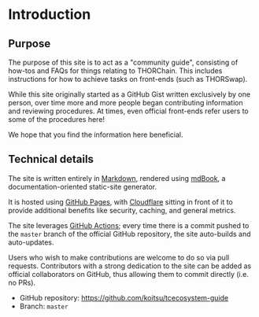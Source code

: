 # Introduction

## Purpose

The purpose of this site is to act as a "community guide", consisting of
how-tos and FAQs for things relating to THORChain.  This includes instructions
for how to achieve tasks on front-ends (such as THORSwap).

While this site originally started as a GitHub Gist written exclusively by one
person, over time more and more people began contributing information and
reviewing procedures.  At times, even official front-ends refer users to some
of the procedures here!

We hope that you find the information here beneficial.

## Technical details

The site is written entirely in [Markdown], rendered using [mdBook], a
documentation-oriented static-site generator.

It is hosted using [GitHub Pages], with [Cloudflare] sitting in front of it to
provide additional benefits like security, caching, and general metrics.

The site leverages [GitHub Actions]; every time there is a commit pushed to the
`master` branch of the official GitHub repository, the site auto-builds and
auto-updates.

Users who wish to make contributions are welcome to do so via pull requests.
Contributors with a strong dedication to the site can be added as official
collaborators on GitHub, thus allowing them to commit directly (i.e. no PRs).

- GitHub repository: <https://github.com/koitsu/tcecosystem-guide>
- Branch: `master`

[Cloudflare]: https://www.cloudflare.com/
[GitHub Actions]: https://docs.github.com/en/actions
[GitHub Pages]: https://pages.github.com/
[Markdown]: https://rust-lang.github.io/mdBook/format/markdown.html
[mdBook]: https://rust-lang.github.io/mdBook/
